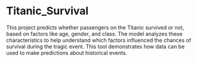 # Titanic_Survival
This project predicts whether passengers on the Titanic survived or not, based on factors like age, gender, and class. The model analyzes these characteristics to help understand which factors influenced the chances of survival during the tragic event. This tool demonstrates how data can be used to make predictions about historical events.
